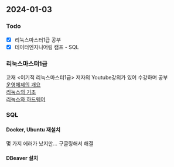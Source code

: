 ## 2024-01-03
### Todo
- [x]  리눅스마스터1급 공부
- [x]  데이터엔지니어링 캠프 - SQL

### 리눅스마스터1급
교재 <이기적 리눅스마스터1급> 저자의 Youtube강의가 있어 수강하며 공부  
[운영체제의 개요](https://www.youtube.com/watch?v=jijfNzMMmNw&list=PL6i7rGeEmTvpVQ0Vk6ql9fdkJ8ubXhvMw&index=1)  
[리눅스의 기초](https://www.youtube.com/watch?v=19Zaw0bgPps&list=PL6i7rGeEmTvpVQ0Vk6ql9fdkJ8ubXhvMw&index=3)  
[리눅스와 하드웨어](https://www.youtube.com/watch?v=UJ08c-DUNBM&list=PL6i7rGeEmTvpVQ0Vk6ql9fdkJ8ubXhvMw&index=2)

### SQL
#### Docker, Ubuntu 재설치
몇 가지 에러가 났지만... 구글링해서 해결
#### DBeaver 설치